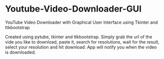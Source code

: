 # Youtube-Video-Downloader-GUI
YouTube Video Downloader with Graphical User Interface using Tkinter and ttkbootstrap

Created using pytube, tkinter and ttkbootstrap. Simply grab the url of the vide you like to download, paste it, search for resolutions, wait for the result, select your resolution
and hit download. App will notify you when the video is downloaded.
